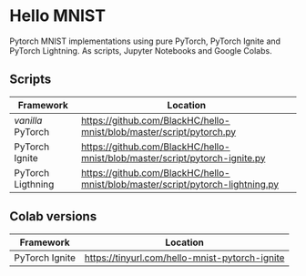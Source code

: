 # Hello MNIST

Pytorch MNIST implementations using pure PyTorch, PyTorch Ignite and PyTorch Lightning.
As scripts, Jupyter Notebooks and Google Colabs.

## Scripts

Framework | Location
----------|----------------------
*vanilla* PyTorch | https://github.com/BlackHC/hello-mnist/blob/master/script/pytorch.py
PyTorch Ignite | https://github.com/BlackHC/hello-mnist/blob/master/script/pytorch-ignite.py
PyTorch Ligthning | https://github.com/BlackHC/hello-mnist/blob/master/script/pytorch-lightning.py

## Colab versions

Framework | Location
----------|----------------------
PyTorch Ignite | https://tinyurl.com/hello-mnist-pytorch-ignite
